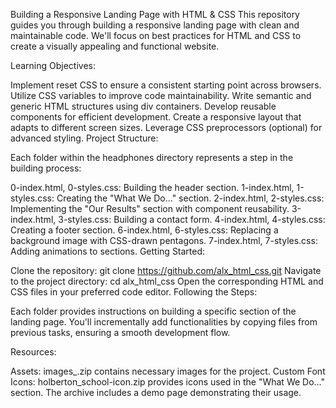 Building a Responsive Landing Page with HTML & CSS
This repository guides you through building a responsive landing page with clean and maintainable code. We'll focus on best practices for HTML and CSS to create a visually appealing and functional website.

Learning Objectives:

Implement reset CSS to ensure a consistent starting point across browsers.
Utilize CSS variables to improve code maintainability.
Write semantic and generic HTML structures using div containers.
Develop reusable components for efficient development.
Create a responsive layout that adapts to different screen sizes.
Leverage CSS preprocessors (optional) for advanced styling.
Project Structure:

Each folder within the headphones directory represents a step in the building process:

0-index.html, 0-styles.css: Building the header section.
1-index.html, 1-styles.css: Creating the "What We Do..." section.
2-index.html, 2-styles.css: Implementing the "Our Results" section with component reusability.
3-index.html, 3-styles.css: Building a contact form.
4-index.html, 4-styles.css: Creating a footer section.
6-index.html, 6-styles.css: Replacing a background image with CSS-drawn pentagons.
7-index.html, 7-styles.css: Adding animations to sections.
Getting Started:

Clone the repository:
git clone https://github.com/alx_html_css.git
Navigate to the project directory:
cd alx_html_css
Open the corresponding HTML and CSS files in your preferred code editor.
Following the Steps:

Each folder provides instructions on building a specific section of the landing page. You'll incrementally add functionalities by copying files from previous tasks, ensuring a smooth development flow.

Resources:

Assets: images_.zip contains necessary images for the project.
Custom Font Icons: holberton_school-icon.zip provides icons used in the "What We Do..." section. The archive includes a demo page demonstrating their usage.